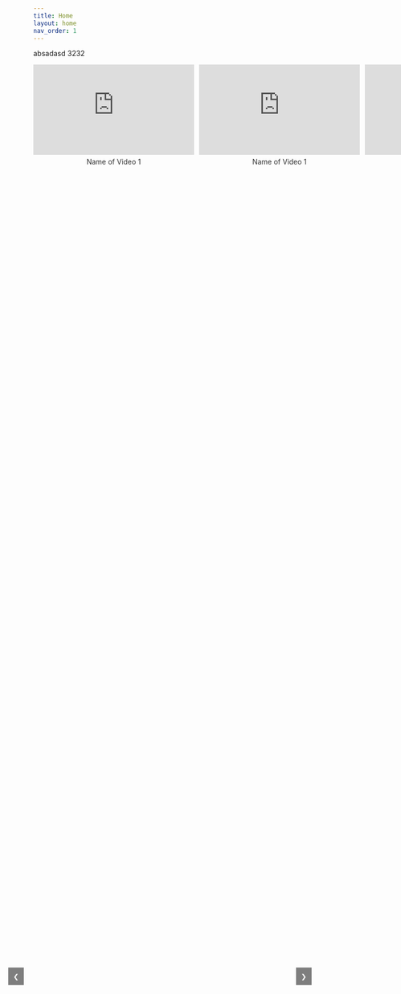 ```yaml
---
title: Home
layout: home
nav_order: 1
---
```

absadasd 3232

<!DOCTYPE html>
<html lang="en">
<head>
<meta charset="UTF-8">
<meta name="viewport" content="width=device-width, initial-scale=1.0">
<title>YouTube Video Slideshow</title>
<style>
    body {
        position: relative;
    }
    
    .video-container {
        position: relative;
        margin-bottom: 20px;
        overflow: hidden;
    }
    
    .video-row {
        display: flex;
        flex-wrap: nowrap;
        transition: transform 0.3s ease;
        position: relative; /* Ensure the arrows can be positioned relative to this */
    }
    
    .video-item {
        flex: 0 0 auto;
        margin-right: 10px;
        text-align: center;
    }
    
    iframe {
        width: 320px;
        height: 180px;
    }
    
    .video-name {
        margin-top: 5px;
        font-size: 14px;
        color: #333;
    }
    
    .prev, .next {
        position: absolute;
        top: 50%;
        transform: translateY(-50%);
        background-color: rgba(0, 0, 0, 0.5);
        color: white;
        padding: 10px;
        border: none;
        cursor: pointer;
        z-index: 3; /* Ensure the arrows are above the videos */
        transition: color 0.3s, background-color 0.3s;
    }
    
    .prev {
        left: 0; /* Adjusted to move near the videos */
    }
    
    .next {
        right: 0; /* Adjusted to move near the videos */
    }

    .prev:hover, .next:hover {
        background-color: rgba(128, 0, 128, 0.5);
    }
</style>
</head>
<body>
<div class="video-container">
    <button class="prev" onclick="scrollVideos(-1)">❮</button>
    <div class="video-row">
        <!-- Replace the following iframe src with the embed link of the playlist -->
        <div class="video-item">
            <iframe src="https://www.youtube.com/embed/videoseries?list=UULFWBkFj-M52u1UywvGOOVrkg" frameborder="0" allowfullscreen></iframe>
            <div class="video-name">Name of Video 1</div>
        </div>
        <div class="video-item">
            <iframe src="https://www.youtube.com/embed/videoseries?list=UULFWBkFj-M52u1UywvGOOVrkg" frameborder="0" allowfullscreen></iframe>
            <div class="video-name">Name of Video 1</div>
        </div>
        <div class="video-item">
            <iframe src="https://www.youtube.com/embed/videoseries?list=UULFWBkFj-M52u1UywvGOOVrkg" frameborder="0" allowfullscreen></iframe>
            <div class="video-name">Name of Video 1</div>
        </div>
        <div class="video-item">
            <iframe src="https://www.youtube.com/embed/videoseries?list=UULFWBkFj-M52u1UywvGOOVrkg" frameborder="0" allowfullscreen></iframe>
            <div class="video-name">Name of Video 1</div>
        </div>
        <div class="video-item">
            <iframe src="https://www.youtube.com/embed/videoseries?list=UULFWBkFj-M52u1UywvGOOVrkg" frameborder="0" allowfullscreen></iframe>
            <div class="video-name">Name of Video 1</div>
        </div>
        <div class="video-item">
            <iframe src="https://www.youtube.com/embed/videoseries?list=UULFWBkFj-M52u1UywvGOOVrkg" frameborder="0" allowfullscreen></iframe>
            <div class="video-name">Name of Video 1</div>
        </div>
        <div class="video-item">
            <iframe src="URL_OF_VIDEO_2" frameborder="0" allowfullscreen></iframe>
            <div class="video-name">Name of Video 2</div>
        </div>
        <!-- Repeat the same pattern for other videos -->
    </div>
    <button class="next" onclick="scrollVideos(1)">❯</button>
</div>

<script>
    let currentIndex = 0;

    function scrollVideos(direction) {
        const videoRow = document.querySelector('.video-row');
        const videoItems = document.querySelectorAll('.video-item');
        const numVideos = videoItems.length;
        const videoWidth = videoItems[0].offsetWidth + parseInt(window.getComputedStyle(videoItems[0]).marginRight);

        currentIndex = (currentIndex + direction + numVideos) % numVideos;
        const newPosition = -currentIndex * videoWidth;
        videoRow.style.transform = `translateX(${newPosition}px)`;
    }
</script>

</body>
</html>